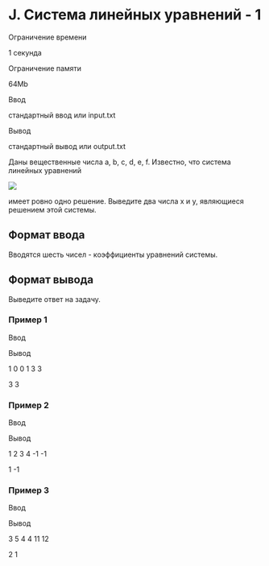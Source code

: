 J. Система линейных уравнений - 1
=================================

Ограничение времени

1 секунда

Ограничение памяти

64Mb

Ввод

стандартный ввод или input.txt

Вывод

стандартный вывод или output.txt

Даны вещественные числа a, b, c, d, e, f. Известно, что система линейных уравнений

![](/testsys/tex/render/YXggKyBieSA9IGUsIFxjciBjeCArIGR5ID0gZi4=.png)

имеет ровно одно решение. Выведите два числа x и y, являющиеся решением этой системы.

Формат ввода
------------

Вводятся шесть чисел - коэффициенты уравнений системы.

Формат вывода
-------------

Выведите ответ на задачу.

### Пример 1

Ввод

Вывод

1
0
0
1
3
3

3 3

### Пример 2

Ввод

Вывод

1
2
3
4
-1
-1

1 -1

### Пример 3

Ввод

Вывод

3
5
4
4
11
12

2 1